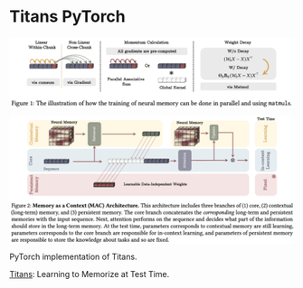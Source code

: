 # Titans PyTorch

<p align="center">
  <img src="Titans.png" alt="Titans" style="display:block; margin:auto; width:680px;" />
</p>

<p align="center">
  <img src="Titans+.png" alt="Titans+" style="display:block; margin:auto; width:680px;" />
</p>

PyTorch implementation of Titans.

[Titans](https://arxiv.org/abs/2501.00663): Learning to Memorize at Test Time.
